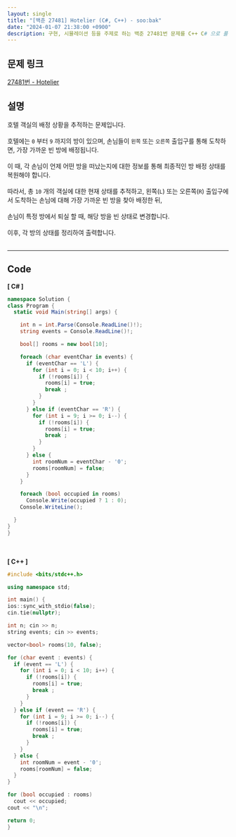 ```yaml
---
layout: single
title: "[백준 27481] Hotelier (C#, C++) - soo:bak"
date: "2024-01-07 21:38:00 +0900"
description: 구현, 시뮬레이션 등을 주제로 하는 백준 27481번 문제를 C++ C# 으로 풀이 및 해설
---
```


## 문제 링크
  [27481번 - Hotelier](https://www.acmicpc.net/problem/27481)

## 설명
호텔 객실의 배정 상황을 추적하는 문제입니다.<br>
<br>
호텔에는 `0` 부터 `9` 까지의 방이 있으며, 손님들이 `왼쪽` 또는 `오른쪽` 출입구를 통해 도착하면, 가장 가까운 빈 방에 배정됩니다.<br>
<br>
이 때, 각 손님이 언제 어떤 방을 떠났는지에 대한 정보를 통해 최종적인 방 배정 상태를 복원해야 합니다. <br>
<br>
따라서, 총 `10` 개의 객실에 대한 현재 상태를 추적하고, 왼쪽(`L`) 또는 오른쪽(`R`) 출입구에서 도착하는 손님에 대해 가장 가까운 빈 방을 찾아 배정한 뒤, <br>
<br>
손님이 특정 방에서 퇴실 할 때, 해당 방을 빈 상태로 변경합니다.<br>
<br>
이후, 각 방의 상태를 정리하여 출력합니다.<br>
<br>

- - -

## Code
<b>[ C# ] </b>
<br>

  ```c#
namespace Solution {
  class Program {
    static void Main(string[] args) {

      int n = int.Parse(Console.ReadLine()!);
      string events = Console.ReadLine()!;

      bool[] rooms = new bool[10];

      foreach (char eventChar in events) {
        if (eventChar == 'L') {
          for (int i = 0; i < 10; i++) {
            if (!rooms[i]) {
              rooms[i] = true;
              break ;
            }
          }
        } else if (eventChar == 'R') {
          for (int i = 9; i >= 0; i--) {
            if (!rooms[i]) {
              rooms[i] = true;
              break ;
            }
          }
        } else {
          int roomNum = eventChar - '0';
          rooms[roomNum] = false;
        }
      }

      foreach (bool occupied in rooms)
        Console.Write(occupied ? 1 : 0);
      Console.WriteLine();

    }
  }
}
  ```
<br><br>
<b>[ C++ ] </b>
<br>

  ```c++
#include <bits/stdc++.h>

using namespace std;

int main() {
  ios::sync_with_stdio(false);
  cin.tie(nullptr);

  int n; cin >> n;
  string events; cin >> events;

  vector<bool> rooms(10, false);

  for (char event : events) {
    if (event == 'L') {
      for (int i = 0; i < 10; i++) {
        if (!rooms[i]) {
          rooms[i] = true;
          break ;
        }
      }
    } else if (event == 'R') {
      for (int i = 9; i >= 0; i--) {
        if (!rooms[i]) {
          rooms[i] = true;
          break ;
        }
      }
    } else {
      int roomNum = event - '0';
      rooms[roomNum] = false;
    }
  }

  for (bool occupied : rooms)
    cout << occupied;
  cout << "\n";

  return 0;
}
  ```
